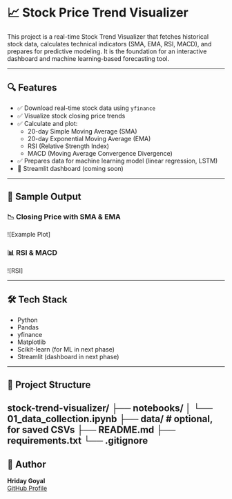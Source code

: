 # 📈 Stock Price Trend Visualizer

This project is a real-time Stock Trend Visualizer that fetches historical stock data, calculates technical indicators (SMA, EMA, RSI, MACD), and prepares for predictive modeling. It is the foundation for an interactive dashboard and machine learning-based forecasting tool.

---

## 🔍 Features

- ✅ Download real-time stock data using `yfinance`
- ✅ Visualize stock closing price trends
- ✅ Calculate and plot:
  - 20-day Simple Moving Average (SMA)
  - 20-day Exponential Moving Average (EMA)
  - RSI (Relative Strength Index)
  - MACD (Moving Average Convergence Divergence)
- ✅ Prepares data for machine learning model (linear regression, LSTM)
- 🚧 Streamlit dashboard (coming soon)

---

## 🧪 Sample Output

### 📉 Closing Price with SMA & EMA
![Example Plot]

### 📊 RSI & MACD
![RSI]

---

## 🛠️ Tech Stack

- Python
- Pandas
- yfinance
- Matplotlib
- Scikit-learn (for ML in next phase)
- Streamlit (dashboard in next phase)

---

## 📁 Project Structure

stock-trend-visualizer/
├── notebooks/
│ └── 01_data_collection.ipynb
├── data/ # optional, for saved CSVs
├── README.md
├── requirements.txt
└── .gitignore
---

## 📌 Author

**Hriday Goyal**  
[GitHub Profile](https://github.com/hriday-goyal)
